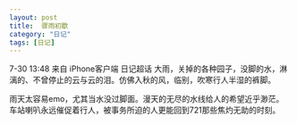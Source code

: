 ```yaml
---
layout: post
title:  骤雨初歇
category: "日记"
tags: [日记]
---
```

7-30 13:48
来自 iPhone客户端
日记超话 大雨，关掉的各种园子，没脚的水，淋漓的、不曾停止的云与云的泪。仿佛入秋的风，临别，吹寒行人半湿的裤脚。 ​​​

雨天太容易emo，尤其当水没过脚面。漫天的无尽的水线给人的希望近乎渺茫。车站喇叭永远催促着行人，被事务所迫的人更能回到721那些焦灼无助的时刻。